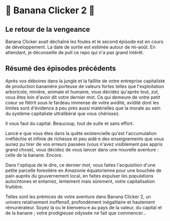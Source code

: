 # 🍌 Banana Clicker 2 🍌

## Le retour de la vengeance

Banana Clicker avait déchaîné les foules et le second épisode est en cours de développement. La date de sortie est estimée autour de mi-août. En attendant, je déconseille de pull ce repo qui n'a pas grand intérêt.

## Résumé des épisodes précédents

Après vos déboires dans la jungle et la faillite de votre entreprise capitaliste de production bananière porteuse de valeurs fortes telles que l'exploitation arboricole, minière, animale et humaine, vous décidez qu'après tout, zut, vous êtes loin d'avoir dit votre dernier mot. Ce qui demeure de votre petit coeur se flétrit sous le fardeau immense de votre avidité, avidité dont les limites sont d'évidence à peu près aussi matérielles que la morale au sein du système capitaliste ultralibéral que vous chérissez.

Il vous faut du capital. Beaucoup, tout de suite et sans effort.

Lancé·e que vous êtes dans la quête existencielle qu'est l'accumulation irréfléchie et infinie de richesse et peu aidé·e des enseignements que vous auriez pu tirer de vos erreurs passées (vous n'avez visiblement pas appris grand chose), vous décidez de vous lancer dans une nouvelle aventure : celle de la banane. Encore.

Dans l'optique de le dire, ce dernier mot, vous faites l'acquisition d'une petite parcelle forestière en Amazonie équatorienne pour une bouchée de pain auprès du gouvernement local, en faites expulser les populations autochtones et entamez, lentement mais sûrement, votre capitalisation fruitière.

Telles sont les prémices de votre aventure dans Banana Clicker 2, un univers relativement inoffensif, profondément inégalitaire et hautement rémunérateur. Soyez la ou le bienvenu·e au pays de la valeur, du capital et de la banane ; votre prodigieuse odyssée ne fait que commencer...
